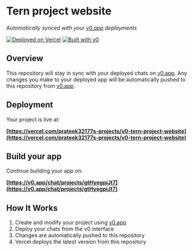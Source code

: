 # Tern project website

*Automatically synced with your [v0.app](https://v0.app) deployments*

[![Deployed on Vercel](https://img.shields.io/badge/Deployed%20on-Vercel-black?style=for-the-badge&logo=vercel)](https://vercel.com/prateek32177s-projects/v0-tern-project-website)
[![Built with v0](https://img.shields.io/badge/Built%20with-v0.app-black?style=for-the-badge)](https://v0.app/chat/projects/gtHyegpiJt7)

## Overview

This repository will stay in sync with your deployed chats on [v0.app](https://v0.app).
Any changes you make to your deployed app will be automatically pushed to this repository from [v0.app](https://v0.app).

## Deployment

Your project is live at:

**[https://vercel.com/prateek32177s-projects/v0-tern-project-website](https://vercel.com/prateek32177s-projects/v0-tern-project-website)**

## Build your app

Continue building your app on:

**[https://v0.app/chat/projects/gtHyegpiJt7](https://v0.app/chat/projects/gtHyegpiJt7)**

## How It Works

1. Create and modify your project using [v0.app](https://v0.app)
2. Deploy your chats from the v0 interface
3. Changes are automatically pushed to this repository
4. Vercel deploys the latest version from this repository